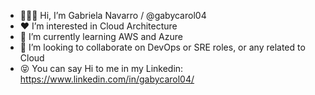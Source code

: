 - 🙋🏻‍♀️ Hi, I’m Gabriela Navarro / @gabycarol04
- ❤️ I’m interested in Cloud Architecture
- 🌱 I’m currently learning AWS and Azure
- 🚀 I’m looking to collaborate on DevOps or SRE roles, or any related to Cloud
- 😝 You can say Hi to me in my Linkedin: https://www.linkedin.com/in/gabycarol04/

<!---
gabycarol04/gabycarol04 is a ✨ special ✨ repository because its `README.md` (this file) appears on your GitHub profile.
You can click the Preview link to take a look at your changes.
--->
